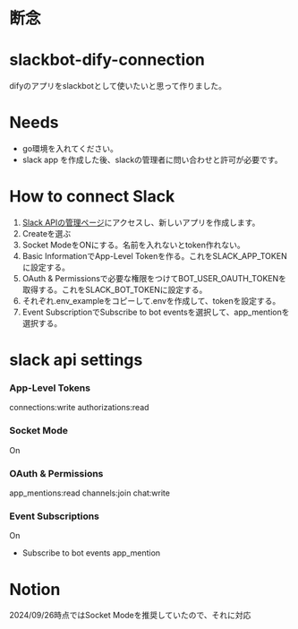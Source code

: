 # 断念

# slackbot-dify-connection
difyのアプリをslackbotとして使いたいと思って作りました。

# Needs
- go環境を入れてください。
- slack app を作成した後、slackの管理者に問い合わせと許可が必要です。


# How to connect Slack

1.  [Slack APIの管理ページ](https://api.slack.com/apps?new_app=1)にアクセスし、新しいアプリを作成します。
2. Createを選ぶ
3. Socket ModeをONにする。名前を入れないとtoken作れない。
4. Basic InformationでApp-Level Tokenを作る。これをSLACK_APP_TOKENに設定する。
5. OAuth & Permissionsで必要な権限をつけてBOT_USER_OAUTH_TOKENを取得する。これをSLACK_BOT_TOKENに設定する。
6. それぞれ.env_exampleをコピーして.envを作成して、tokenを設定する。
7. Event SubscriptionでSubscribe to bot eventsを選択して、app_mentionを選択する。

# slack api settings
### App-Level Tokens
connections:write
authorizations:read

### Socket Mode
On

### OAuth & Permissions
app_mentions:read
channels:join
chat:write

### Event Subscriptions
On
- Subscribe to bot events
app_mention

# Notion
2024/09/26時点ではSocket Modeを推奨していたので、それに対応

